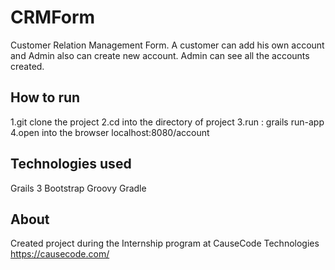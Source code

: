 # CRMForm
Customer Relation Management Form.
A customer can add his own account and Admin also can create new account.
Admin can see all the accounts created.

## How to run
1.git clone the project
2.cd into the directory of project
3.run : grails run-app
4.open into the browser localhost:8080/account

## Technologies used
Grails 3
Bootstrap
Groovy
Gradle

## About 
Created project during the Internship program at CauseCode Technologies https://causecode.com/
